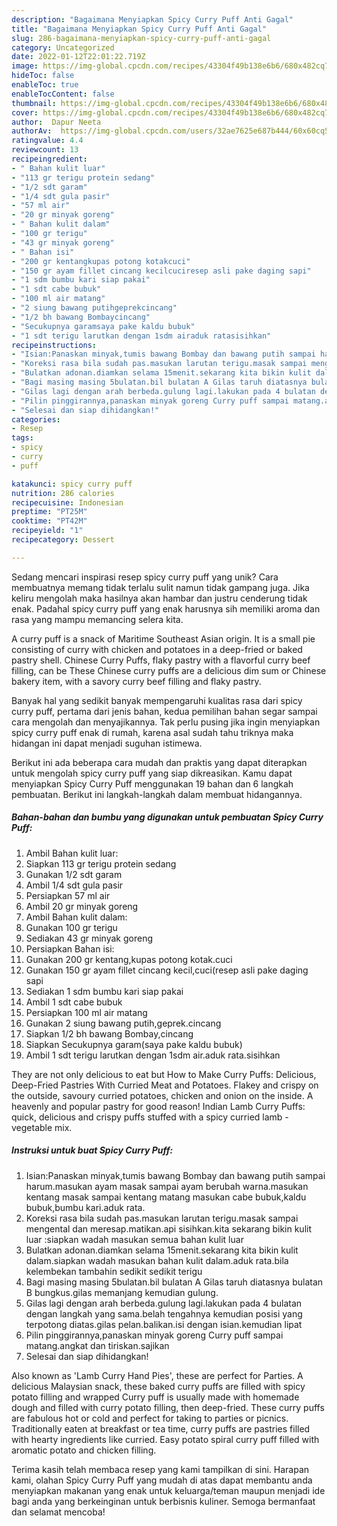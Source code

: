 ```yaml
---
description: "Bagaimana Menyiapkan Spicy Curry Puff Anti Gagal"
title: "Bagaimana Menyiapkan Spicy Curry Puff Anti Gagal"
slug: 286-bagaimana-menyiapkan-spicy-curry-puff-anti-gagal
category: Uncategorized
date: 2022-01-12T22:01:22.719Z
image: https://img-global.cpcdn.com/recipes/43304f49b138e6b6/680x482cq70/spicy-curry-puff-foto-resep-utama.jpg
hideToc: false
enableToc: true
enableTocContent: false
thumbnail: https://img-global.cpcdn.com/recipes/43304f49b138e6b6/680x482cq70/spicy-curry-puff-foto-resep-utama.jpg
cover: https://img-global.cpcdn.com/recipes/43304f49b138e6b6/680x482cq70/spicy-curry-puff-foto-resep-utama.jpg
author:  Dapur Neeta
authorAv:  https://img-global.cpcdn.com/users/32ae7625e687b444/60x60cq50/avatar.jpg
ratingvalue: 4.4
reviewcount: 13
recipeingredient:
- " Bahan kulit luar"
- "113 gr terigu protein sedang"
- "1/2 sdt garam"
- "1/4 sdt gula pasir"
- "57 ml air"
- "20 gr minyak goreng"
- " Bahan kulit dalam"
- "100 gr terigu"
- "43 gr minyak goreng"
- " Bahan isi"
- "200 gr kentangkupas potong kotakcuci"
- "150 gr ayam fillet cincang kecilcuciresep asli pake daging sapi"
- "1 sdm bumbu kari siap pakai"
- "1 sdt cabe bubuk"
- "100 ml air matang"
- "2 siung bawang putihgeprekcincang"
- "1/2 bh bawang Bombaycincang"
- "Secukupnya garamsaya pake kaldu bubuk"
- "1 sdt terigu larutkan dengan 1sdm airaduk ratasisihkan"
recipeinstructions:
- "Isian:Panaskan minyak,tumis bawang Bombay dan bawang putih sampai harum.masukan ayam masak sampai ayam berubah warna.masukan kentang masak sampai kentang matang masukan cabe bubuk,kaldu bubuk,bumbu kari.aduk rata."
- "Koreksi rasa bila sudah pas.masukan larutan terigu.masak sampai mengental dan meresap.matikan.api sisihkan.kita sekarang bikin kulit luar :siapkan wadah masukan semua bahan kulit luar"
- "Bulatkan adonan.diamkan selama 15menit.sekarang kita bikin kulit dalam.siapkan wadah masukan bahan kulit dalam.aduk rata.bila kelembekan tambahin sedikit sedikit terigu"
- "Bagi masing masing 5bulatan.bil bulatan A Gilas taruh diatasnya bulatan B bungkus.gilas memanjang kemudian gulung."
- "Gilas lagi dengan arah berbeda.gulung lagi.lakukan pada 4 bulatan dengan langkah yang sama.belah tengahnya kemudian posisi yang terpotong diatas.gilas pelan.balikan.isi dengan isian.kemudian lipat"
- "Pilin pinggirannya,panaskan minyak goreng Curry puff sampai matang.angkat dan tiriskan.sajikan"
- "Selesai dan siap dihidangkan!"
categories:
- Resep
tags:
- spicy
- curry
- puff

katakunci: spicy curry puff 
nutrition: 286 calories
recipecuisine: Indonesian
preptime: "PT25M"
cooktime: "PT42M"
recipeyield: "1"
recipecategory: Dessert

---
```



Sedang mencari inspirasi resep spicy curry puff yang unik? Cara membuatnya memang tidak terlalu sulit namun tidak gampang juga. Jika keliru mengolah maka hasilnya akan hambar dan justru cenderung tidak enak. Padahal spicy curry puff yang enak harusnya sih memiliki aroma dan rasa yang mampu memancing selera kita.


A curry puff is a snack of Maritime Southeast Asian origin. It is a small pie consisting of curry with chicken and potatoes in a deep-fried or baked pastry shell. Chinese Curry Puffs, flaky pastry with a flavorful curry beef filling, can be These Chinese curry puffs are a delicious dim sum or Chinese bakery item, with a savory curry beef filling and flaky pastry.

Banyak hal yang sedikit banyak mempengaruhi kualitas rasa dari spicy curry puff, pertama dari jenis bahan, kedua pemilihan bahan segar sampai cara mengolah dan menyajikannya. Tak perlu pusing jika ingin menyiapkan spicy curry puff enak di rumah, karena asal sudah tahu triknya maka hidangan ini dapat menjadi suguhan istimewa.


Berikut ini ada beberapa cara mudah dan praktis yang dapat diterapkan untuk mengolah spicy curry puff yang siap dikreasikan. Kamu dapat menyiapkan Spicy Curry Puff menggunakan 19 bahan dan 6 langkah pembuatan. Berikut ini langkah-langkah dalam membuat hidangannya.

<!--inarticleads1-->

##### Bahan-bahan dan bumbu yang digunakan untuk pembuatan Spicy Curry Puff:

1. Ambil  Bahan kulit luar:
1. Siapkan 113 gr terigu protein sedang
1. Gunakan 1/2 sdt garam
1. Ambil 1/4 sdt gula pasir
1. Persiapkan 57 ml air
1. Ambil 20 gr minyak goreng
1. Ambil  Bahan kulit dalam:
1. Gunakan 100 gr terigu
1. Sediakan 43 gr minyak goreng
1. Persiapkan  Bahan isi:
1. Gunakan 200 gr kentang,kupas potong kotak.cuci
1. Gunakan 150 gr ayam fillet cincang kecil,cuci(resep asli pake daging sapi
1. Sediakan 1 sdm bumbu kari siap pakai
1. Ambil 1 sdt cabe bubuk
1. Persiapkan 100 ml air matang
1. Gunakan 2 siung bawang putih,geprek.cincang
1. Siapkan 1/2 bh bawang Bombay,cincang
1. Siapkan Secukupnya garam(saya pake kaldu bubuk)
1. Ambil 1 sdt terigu larutkan dengan 1sdm air.aduk rata.sisihkan


They are not only delicious to eat but How to Make Curry Puffs: Delicious, Deep-Fried Pastries With Curried Meat and Potatoes. Flakey and crispy on the outside, savoury curried potatoes, chicken and onion on the inside. A heavenly and popular pastry for good reason! Indian Lamb Curry Puffs: quick, delicious and crispy puffs stuffed with a spicy curried lamb -vegetable mix. 

<!--inarticleads2-->

##### Instruksi untuk buat Spicy Curry Puff:

1. Isian:Panaskan minyak,tumis bawang Bombay dan bawang putih sampai harum.masukan ayam masak sampai ayam berubah warna.masukan kentang masak sampai kentang matang masukan cabe bubuk,kaldu bubuk,bumbu kari.aduk rata.
1. Koreksi rasa bila sudah pas.masukan larutan terigu.masak sampai mengental dan meresap.matikan.api sisihkan.kita sekarang bikin kulit luar :siapkan wadah masukan semua bahan kulit luar
1. Bulatkan adonan.diamkan selama 15menit.sekarang kita bikin kulit dalam.siapkan wadah masukan bahan kulit dalam.aduk rata.bila kelembekan tambahin sedikit sedikit terigu
1. Bagi masing masing 5bulatan.bil bulatan A Gilas taruh diatasnya bulatan B bungkus.gilas memanjang kemudian gulung.
1. Gilas lagi dengan arah berbeda.gulung lagi.lakukan pada 4 bulatan dengan langkah yang sama.belah tengahnya kemudian posisi yang terpotong diatas.gilas pelan.balikan.isi dengan isian.kemudian lipat
1. Pilin pinggirannya,panaskan minyak goreng Curry puff sampai matang.angkat dan tiriskan.sajikan
1. Selesai dan siap dihidangkan!

Also known as &#39;Lamb Curry Hand Pies&#39;, these are perfect for Parties. A delicious Malaysian snack, these baked curry puffs are filled with spicy potato filling and wrapped Curry puff is usually made with homemade dough and filled with curry potato filling, then deep-fried. These curry puffs are fabulous hot or cold and perfect for taking to parties or picnics. Traditionally eaten at breakfast or tea time, curry puffs are pastries filled with hearty ingredients like curried. Easy potato spiral curry puff filled with aromatic potato and chicken filling. 

Terima kasih telah membaca resep yang kami tampilkan di sini. Harapan kami, olahan Spicy Curry Puff yang mudah di atas dapat membantu anda menyiapkan makanan yang enak untuk keluarga/teman maupun menjadi ide bagi anda yang berkeinginan untuk berbisnis kuliner. Semoga bermanfaat dan selamat mencoba!
